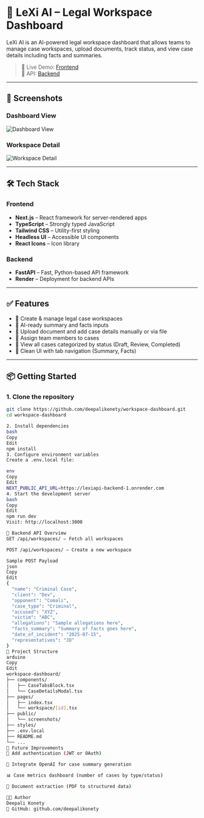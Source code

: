 # 🧠 LeXi AI – Legal Workspace Dashboard

LeXi AI is an AI-powered legal workspace dashboard that allows teams to manage case workspaces, upload documents, track status, and view case details including facts and summaries.

> 🚀 Live Demo: [Frontend](https://workspace-dashboard-lofz.vercel.app)  
> 🔗 API: [Backend](https://lexiapi-backend-1.onrender.com)

---

## 📸 Screenshots

### Dashboard View
![Dashboard View](./screenshots/dashboard.png)

### Workspace Detail
![Workspace Detail](./screenshots/details.png)

---

## 🛠 Tech Stack

### Frontend
- **Next.js** – React framework for server-rendered apps
- **TypeScript** – Strongly typed JavaScript
- **Tailwind CSS** – Utility-first styling
- **Headless UI** – Accessible UI components
- **React Icons** – Icon library

### Backend
- **FastAPI** – Fast, Python-based API framework
- **Render** – Deployment for backend APIs

---

## ✅ Features

- 📁 Create & manage legal case workspaces
- 🧠 AI-ready summary and facts inputs
- 🧾 Upload document and add case details manually or via file
- 👥 Assign team members to cases
- 🧭 View all cases categorized by status (Draft, Review, Completed)
- 🧩 Clean UI with tab navigation (Summary, Facts)

---

## 📦 Getting Started

### 1. Clone the repository

```bash
git clone https://github.com/deepalikonety/workspace-dashboard.git
cd workspace-dashboard

2. Install dependencies
bash
Copy
Edit
npm install
3. Configure environment variables
Create a .env.local file:

env
Copy
Edit
NEXT_PUBLIC_API_URL=https://lexiapi-backend-1.onrender.com
4. Start the development server
bash
Copy
Edit
npm run dev
Visit: http://localhost:3000

🧪 Backend API Overview
GET /api/workspaces/ – Fetch all workspaces

POST /api/workspaces/ – Create a new workspace

Sample POST Payload
json
Copy
Edit
{
  "name": "Criminal Case",
  "client": "Dev",
  "opponent": "Comali",
  "case_type": "Criminal",
  "accused": "XYZ",
  "victim": "ABC",
  "allegations": "Sample allegations here",
  "facts_summary": "Summary of facts goes here",
  "date_of_incident": "2025-07-15",
  "representatives": "JD"
}
📁 Project Structure
arduino
Copy
Edit
workspace-dashboard/
├── components/
│   ├── CaseTabsBlock.tsx
│   └── CaseDetailsModal.tsx
├── pages/
│   ├── index.tsx
│   └── workspace/[id].tsx
├── public/
│   └── screenshots/
├── styles/
├── .env.local
├── README.md
└── ...
🚧 Future Improvements
🔐 Add authentication (JWT or OAuth)

🧠 Integrate OpenAI for case summary generation

📊 Case metrics dashboard (number of cases by type/status)

📁 Document extraction (PDF to structured data)

👩‍💻 Author
Deepali Konety
🔗 GitHub: github.com/deepalikonety
